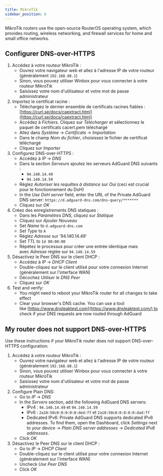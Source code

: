 ```yaml
---
title: MikroTik
sidebar_position: 6
---
```


MikroTik routers use the open-source RouterOS operating system, which provides routing, wireless networking, and firewall services for home and small office networks.

## Configurer DNS-over-HTTPS

1. Accédez à votre routeur MikroTik :
    - Ouvrez votre navigateur web et allez à l'adresse IP de votre routeur (généralement `192.168.88.1`)
    - Sinon, vous pouvez utiliser Winbox pour vous connecter à votre routeur MikroTik
    - Saisissez votre nom d'utilisateur et votre mot de passe administrateur
2. Importez le certificat racine :
    - Téléchargez le dernier ensemble de certificats racines fiables : [https://curl.se/docs/caextract.html](https://curl.se/docs/caextract.html)
    - Accédez à _Fichiers_. Cliquez sur _Télécharger_ et sélectionnez le paquet de certificats cacert.pem téléchargé
    - Allez dans _Système_ → _Certificats_ → _Importation_
    - Dans le champ _Nom du fichier_, choisissez le fichier de certificat téléchargé
    - Cliquez sur _Importer_
3. Configurez DNS-over-HTTPS :
    - Accédez à _IP_ → _DNS_
    - Dans la section _Serveurs_ ajoutez les serveurs AdGuard DNS suivants :
        - `94.140.14.49`
        - `94.140.14.59`
    - Réglez _Autoriser les requêtes à distance_ sur _Oui_ (ceci est crucial pour le fonctionnement du DoH)
    - In the _Use DoH server_ field, enter the URL of the Private AdGuard DNS server: `https://d.adguard-dns.com/dns-query/*******`
    - Cliquez sur _OK_
4. Créez des enregistrements DNS statiques :
    - Dans les _Paramètres DNS_, cliquez sur _Statique_
    - Cliquez sur _Ajouter Nouveau_
    - Set _Name_ to `d.adguard-dns.com`
    - Set _Type_ to `A`
    - Réglez _Adresse_ sur '94.140.14.49'
    - Set _TTL_ to `1d 00:00:00`
    - Répétez le processus pour créer une entrée identique mais avec _Adresse_ réglée sur `94.140.14.59`
5. Désactivez le Peer DNS sur le client DHCP :
    - Accédez à _IP_ → _DHCP Client_
    - Double-cliquez sur le client utilisé pour votre connexion Internet (généralement sur l'interface WAN)
    - Décochez _Utiliser le DNS Peer_
    - Cliquez sur _OK_
6. Test and verify:
    - You might need to reboot your MikroTik router for all changes to take effect
    - Clear your browser's DNS cache. You can use a tool like [https://www.dnsleaktest.com](https://www.dnsleaktest.com/) to check if your DNS requests are now routed through AdGuard

## My router does not support DNS-over-HTTPS

Use these instructions if your MikroTik router does not support DNS-over-HTTPS configuration:

1. Accédez à votre routeur MikroTik :
    - Ouvrez votre navigateur web et allez à l'adresse IP de votre routeur (généralement `192.168.88.1`)
    - Sinon, vous pouvez utiliser Winbox pour vous connecter à votre routeur MikroTik
    - Saisissez votre nom d'utilisateur et votre mot de passe administrateur
2. Configure Plain DNS:
    - Go to _IP_ → _DNS_
    - In the _Servers_ section, add the following AdGuard DNS servers:
        - IPv4 : `94.140.14.49` et `94.140.14.59`
        - IPv6 : `2a10:50c0:0:0:0:0:ded:ff` et `2a10:50c0:0:0:0:0:dad:ff`
        - Dedicated IPv6: Private AdGuard DNS supports dedicated IPv6 addresses. To find them, open the Dashboard, click _Settings_ next to your device → _Plain DNS server addresses_ → _Dedicated IPv6 addresses_.
    - Click _OK_
3. Désactivez le Peer DNS sur le client DHCP :
    - Go to _IP_ → _DHCP Client_
    - Double-cliquez sur le client utilisé pour votre connexion Internet (généralement sur l'interface WAN)
    - Uncheck _Use Peer DNS_
    - Click _OK_
